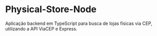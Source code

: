 # Physical-Store-Node
Aplicação backend em TypeScript para busca de lojas físicas via CEP, utilizando a API ViaCEP e Express.
